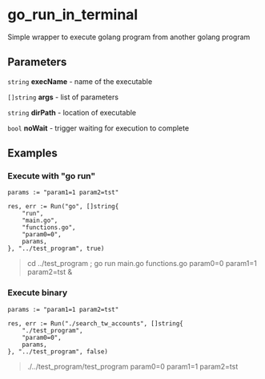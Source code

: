 # go_run_in_terminal
Simple wrapper to execute golang program from another golang program

## Parameters
`string` **execName** - name of the executable

`[]string` **args** - list of parameters

`string` **dirPath** - location of executable

`bool` **noWait** - trigger waiting for execution to complete


## Examples

### Execute with "go run"
```
params := "param1=1 param2=tst"

res, err := Run("go", []string{
	"run",
	"main.go",
	"functions.go",
	"param0=0",
	params,
}, "../test_program", true)
```
> cd ../test_program ; go run main.go functions.go param0=0 param1=1 param2=tst &

### Execute binary
```
params := "param1=1 param2=tst"

res, err := Run("./search_tw_accounts", []string{
	"./test_program",
    "param0=0",
	params,
}, "../test_program", false)
```
> ./../test_program/test_program param0=0 param1=1 param2=tst
